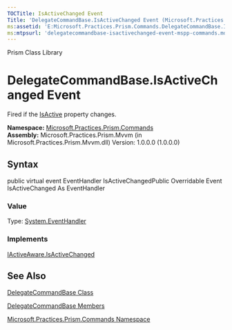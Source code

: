 ```yaml
---
TOCTitle: IsActiveChanged Event
Title: 'DelegateCommandBase.IsActiveChanged Event (Microsoft.Practices.Prism.Commands)'
ms:assetid: 'E:Microsoft.Practices.Prism.Commands.DelegateCommandBase.IsActiveChanged'
ms:mtpsurl: 'delegatecommandbase-isactivechanged-event-mspp-commands.md'
---
```


Prism Class Library

DelegateCommandBase.IsActiveChanged Event
=============================================

Fired if the [IsActive](https://msdn.microsoft.com/library/microsoft.practices.prism.commands.delegatecommandbase.isactive) property changes.

**Namespace:** [Microsoft.Practices.Prism.Commands](https://msdn.microsoft.com/library/microsoft.practices.prism.commands)
**Assembly:** Microsoft.Practices.Prism.Mvvm (in Microsoft.Practices.Prism.Mvvm.dll) Version: 1.0.0.0 (1.0.0.0)

## Syntax


public virtual event EventHandler IsActiveChangedPublic Overridable Event IsActiveChanged As EventHandler
### Value

Type: [System.EventHandler](http://msdn.microsoft.com/en-us/library/xhb70ccc)
### Implements

[IActiveAware.IsActiveChanged](https://msdn.microsoft.com/library/microsoft.practices.prism.iactiveaware.isactivechanged)

See Also
--------


[DelegateCommandBase Class](https://msdn.microsoft.com/library/microsoft.practices.prism.commands.delegatecommandbase)

[DelegateCommandBase Members](https://msdn.microsoft.com/allmembers.t:microsoft.practices.prism.commands.delegatecommandbase)

[Microsoft.Practices.Prism.Commands Namespace](https://msdn.microsoft.com/library/microsoft.practices.prism.commands)
